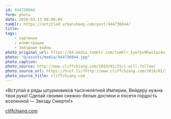 ```yaml
---
id: 444736044
form: photo
date: 2010-03-13 08:00:04
tumblr: https://untitled.urbansheep.com/post/444736044/
title:
tags:
    - картинки
    - иллюстрации
    - Звёздные войны
photo_original_url: https://64.media.tumblr.com/tumblr_kye7psNhwx1qz4wzio1_1280.jpg
photo: "@/assets/media/444736044.jpg"
photo_caption:
photo_source: http://www.cliffchiang.com/2010/01/25/i-will-follow/
photo_source_url: https://href.li/?http://www.cliffchiang.com/2010/01/25/i-will-follow/
photo_source_title: cliffchiang.com
---
```


<p>«Вступай в ряды штурмовиков тысячелетней Империи, Вейдеру нужна твоя рука! Сделай своими снежно-белые доспехи и посети гордость вселенной — Звезду Смерти!»</p>

<p><a href="http://www.cliffchiang.com/2010/01/25/i-will-follow/">cliffchiang.com</a></p>
